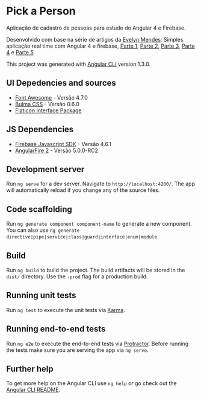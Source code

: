 # Pick a Person

Aplicação de cadastro de pessoas para estudo do Angular 4 e Firebase.

Desenvolvido com base na série de artigos da [Evelyn Mendes](https://github.com/jelielmendes): Simples aplicação real time com Angular 4 e firebase, [Parte 1](https://braziljs.org/blog/simples-aplicacao-real-time-com-angular-4-e-firebase-parte-1/), [Parte 2](https://braziljs.org/blog/simples-aplicacao-real-time-com-angular-4-e-firebase-parte-2/), [Parte 3](https://braziljs.org/blog/simples-aplicacao-real-time-com-angular-4-e-firebase-parte-3/), [Parte 4](https://braziljs.org/blog/simples-aplicacao-real-time-com-angular-4-e-firebase-parte-4/) e [Parte 5](https://braziljs.org/blog/simples-aplicacao-real-time-com-angular-4-e-firebase-parte-5/)

This project was generated with [Angular CLI](https://github.com/angular/angular-cli) version 1.3.0.

## UI Depedencies and sources

- [Font Awesome](http://fontawesome.io/icons/) - Versão 4.7.0
- [Bulma CSS](https://bulma.io/documentation/overview/start/) - Versão 0.6.0
- [Flaticon Interface Package](https://www.flaticon.com/packs/interface)

## JS Dependencies

- [Firebase  Javascript SDK](https://github.com/firebase/firebase-js-sdk) - Versão 4.6.1
- [AngularFire 2](https://github.com/angular/angularfire2/tree/5.0.0-rc.2) - Versão 5.0.0-RC2

## Development server

Run `ng serve` for a dev server. Navigate to `http://localhost:4200/`. The app will automatically reload if you change any of the source files.

## Code scaffolding

Run `ng generate component component-name` to generate a new component. You can also use `ng generate directive|pipe|service|class|guard|interface|enum|module`.

## Build

Run `ng build` to build the project. The build artifacts will be stored in the `dist/` directory. Use the `-prod` flag for a production build.

## Running unit tests

Run `ng test` to execute the unit tests via [Karma](https://karma-runner.github.io).

## Running end-to-end tests

Run `ng e2e` to execute the end-to-end tests via [Protractor](http://www.protractortest.org/).
Before running the tests make sure you are serving the app via `ng serve`.

## Further help

To get more help on the Angular CLI use `ng help` or go check out the [Angular CLI README](https://github.com/angular/angular-cli/blob/master/README.md).
